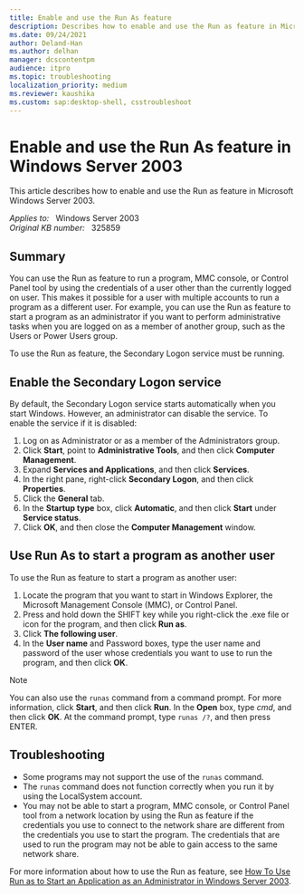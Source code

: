 ```yaml
---
title: Enable and use the Run As feature
description: Describes how to enable and use the Run as feature in Microsoft Windows Server 2003.
ms.date: 09/24/2021
author: Deland-Han
ms.author: delhan
manager: dcscontentpm
audience: itpro
ms.topic: troubleshooting
localization_priority: medium
ms.reviewer: kaushika
ms.custom: sap:desktop-shell, csstroubleshoot
---
```

# Enable and use the Run As feature in Windows Server 2003

This article describes how to enable and use the Run as feature in Microsoft Windows Server 2003.

_Applies to:_ &nbsp; Windows Server 2003  
_Original KB number:_ &nbsp; 325859

## Summary

You can use the Run as feature to run a program, MMC console, or Control Panel tool by using the credentials of a user other than the currently logged on user. This makes it possible for a user with multiple accounts to run a program as a different user. For example, you can use the Run as feature to start a program as an administrator if you want to perform administrative tasks when you are logged on as a member of another group, such as the Users or Power Users group.

To use the Run as feature, the Secondary Logon service must be running.

## Enable the Secondary Logon service

By default, the Secondary Logon service starts automatically when you start Windows. However, an administrator can disable the service. To enable the service if it is disabled:

1. Log on as Administrator or as a member of the Administrators group.
2. Click **Start**, point to **Administrative Tools**, and then click **Computer Management**.
3. Expand **Services and Applications**, and then click **Services**.
4. In the right pane, right-click **Secondary Logon**, and then click **Properties**.
5. Click the **General** tab.
6. In the **Startup type** box, click **Automatic**, and then click **Start** under **Service status**.
7. Click **OK**, and then close the **Computer Management** window.

## Use Run As to start a program as another user

To use the Run as feature to start a program as another user:

1. Locate the program that you want to start in Windows Explorer, the Microsoft Management Console (MMC), or Control Panel.
2. Press and hold down the SHIFT key while you right-click the .exe file or icon for the program, and then click **Run as**.
3. Click **The following user**.
4. In the **User name** and Password boxes, type the user name and password of the user whose credentials you want to use to run the program, and then click **OK**.

> [!NOTE]
> You can also use the `runas` command from a command prompt. For more information, click **Start**, and then click **Run**. In the **Open** box, type *cmd*, and then click **OK**. At the command prompt, type `runas /?`, and then press ENTER.

## Troubleshooting

- Some programs may not support the use of the `runas` command.
- The `runas` command does not function correctly when you run it by using the LocalSystem account.
- You may not be able to start a program, MMC console, or Control Panel tool from a network location by using the Run as feature if the credentials you use to connect to the network share are different from the credentials you use to start the program. The credentials that are used to run the program may not be able to gain access to the same network share.

For more information about how to use the Run as feature, see [How To Use Run as to Start an Application as an Administrator in Windows Server 2003](https://support.microsoft.com/help/325362).
